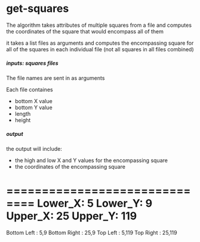 # get-squares

The algorithm takes attributes of multiple squares from a file and computes the coordinates of the square that would encompass all of them

it takes a list files as arguments and computes the encompassing square for all of the squares in each individual file (not all squares in all files combined)


##### inputs:  squares files
The file names are sent in as arguments

Each file containes
  - bottom X value
  - bottom Y value
  - length
  - height
  
  
##### output
the output will include:
  - the high and low X and Y values for the encompassing square
  - the coordinates of the encompassing square

==============================
Lower_X: 5
Lower_Y: 9
Upper_X: 25
Upper_Y: 119
==============================
Bottom Left  : 5,9
Bottom Right : 25,9
Top Left     : 5,119
Top Right    : 25,119
  

